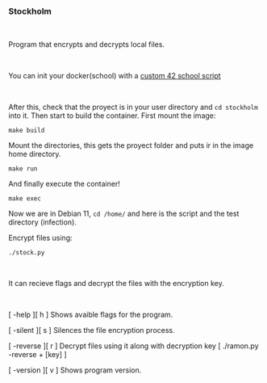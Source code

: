 ### Stockholm

<br>

Program that encrypts and decrypts local files.

<br>

You can init your docker(school) with a [custom 42 school script](https://github.com/alexandregv/42toolbox/blob/master/init_docker.sh)

<br>

After this, check that the proyect is in your user directory and `cd stockholm` into it.
Then start to build the container. First mount the image:

`make build`

Mount the directories, this gets the proyect folder and puts ir in the image home directory.

`make run`

And finally execute the container!

`make exec`

Now we are in Debian 11, `cd /home/` and here is the script and the test directory (infection).

Encrypt files using:

`./stock.py`

<br>

It can recieve flags and decrypt the files with the encryption key.

<br>

[ -help ][ h ] Shows avaible flags for the program.

[ -silent ][ s ] Silences the file encryption process.

[ -reverse ][ r ] Decrypt files using it along with decryption key [ ./ramon.py -reverse + [key] ]

[ -version ][ v ] Shows program version.
